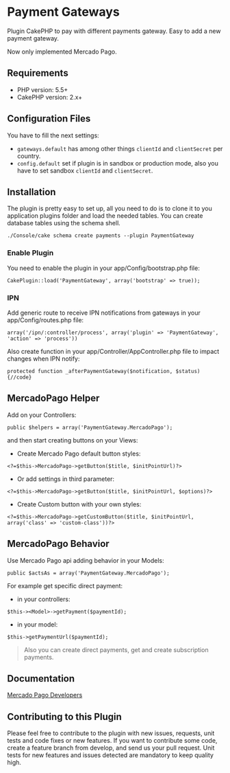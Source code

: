 # Payment Gateways

Plugin CakePHP to pay with different payments gateway. Easy to add a new payment gateway.

Now only implemented Mercado Pago.

## Requirements
  
* PHP version: 5.5+
* CakePHP version: 2.x+

## Configuration Files

You have to fill the next settings:
* `gateways.default` has among other things `clientId` and `clientSecret` per country.
* `config.default` set if plugin is in sandbox or production mode, also you have to set sandbox `clientId` and `clientSecret`.

## Installation

The plugin is pretty easy to set up, all you need to do is to clone it to you application plugins folder and load the needed tables. You can create database tables using the schema shell.

`./Console/cake schema create payments --plugin PaymentGateway`

### Enable Plugin

You need to enable the plugin in your app/Config/bootstrap.php file:

`CakePlugin::load('PaymentGateway', array('bootstrap' => true));`

### IPN

Add generic route to receive IPN notifications from gateways in your app/Config/routes.php file:

`array('/ipn/:controller/process', array('plugin' => 'PaymentGateway', 'action' => 'process'))`

Also create function in your app/Controller/AppController.php file to impact changes when IPN notify:

`protected function _afterPaymentGateway($notification, $status) {//code}`

## MercadoPago Helper

Add on your Controllers:

`public $helpers = array('PaymentGateway.MercadoPago');`

and then start creating buttons on your Views:

* Create Mercado Pago default button styles:

`<?=$this->MercadoPago->getButton($title, $initPointUrl)?>`

* Or add settings in third parameter:

`<?=$this->MercadoPago->getButton($title, $initPointUrl, $options)?>`

* Create Custom button with your own styles:

`<?=$this->MercadoPago->getCustomButton($title, $initPointUrl, array('class' => 'custom-class'))?>`

## MercadoPago Behavior

Use Mercado Pago api adding behavior in your Models:

`public $actsAs = array('PaymentGateway.MercadoPago');`

For example get specific direct payment:

* in your controllers:

`$this-><Model>->getPayment($paymentId);`

* in your model:

`$this->getPaymentUrl($paymentId);`

> Also you can create direct payments, get and create subscription payments.

## Documentation

[Mercado Pago Developers](https://developers.mercadopago.com/)

## Contributing to this Plugin

Please feel free to contribute to the plugin with new issues, requests, unit tests and code fixes or new features. If you want to contribute some code, create a feature branch from develop, and send us your pull request. Unit tests for new features and issues detected are mandatory to keep quality high.
